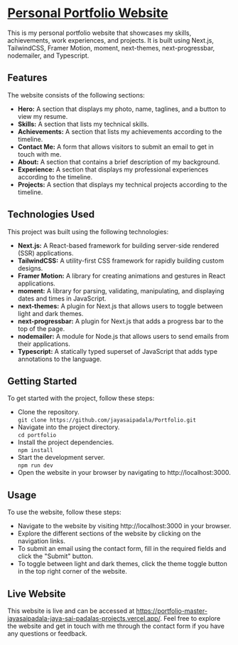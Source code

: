 # [Personal Portfolio Website](https://portfolio-yashwanth-javvaji.vercel.app/)
This is my personal portfolio website that showcases my skills, achievements, work experiences, and projects. It is built using Next.js, TailwindCSS, Framer Motion, moment, next-themes, next-progressbar, nodemailer, and Typescript.

## Features
The website consists of the following sections:
- **Hero:** A section that displays my photo, name, taglines, and a button to view my resume.
- **Skills:** A section that lists my technical skills.
- **Achievements:** A section that lists my achievements according to the timeline.
- **Contact Me:** A form that allows visitors to submit an email to get in touch with me.
- **About:** A section that contains a brief description of my background.
- **Experience:** A section that displays my professional experiences according to the timeline.
- **Projects:** A section that displays my technical projects according to the timeline.

## Technologies Used
This project was built using the following technologies:
- **Next.js:** A React-based framework for building server-side rendered (SSR) applications.
- **TailwindCSS:** A utility-first CSS framework for rapidly building custom designs.
- **Framer Motion:** A library for creating animations and gestures in React applications.
- **moment:** A library for parsing, validating, manipulating, and displaying dates and times in JavaScript.
- **next-themes:** A plugin for Next.js that allows users to toggle between light and dark themes.
- **next-progressbar:** A plugin for Next.js that adds a progress bar to the top of the page.
- **nodemailer:** A module for Node.js that allows users to send emails from their applications.
- **Typescript:** A statically typed superset of JavaScript that adds type annotations to the language.
  
## Getting Started
To get started with the project, follow these steps:
- Clone the repository.
<br />```git clone https://github.com/jayasaipadala/Portfolio.git```
- Navigate into the project directory.
<br />```cd portfolio```
- Install the project dependencies.
<br />```npm install```
- Start the development server.
<br />```npm run dev```
- Open the website in your browser by navigating to http://localhost:3000.

## Usage
To use the website, follow these steps:
- Navigate to the website by visiting http://localhost:3000 in your browser.
- Explore the different sections of the website by clicking on the navigation links.
- To submit an email using the contact form, fill in the required fields and click the "Submit" button.
- To toggle between light and dark themes, click the theme toggle button in the top right corner of the website.

## Live Website
This website is live and can be accessed at https://portfolio-master-jayasaipadala-jaya-sai-padalas-projects.vercel.app/. Feel free to explore the website and get in touch with me through the contact form if you have any questions or feedback.
